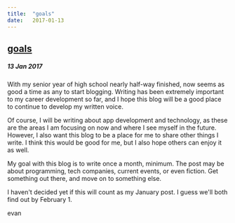 ```yaml
---
title:  "goals"
date:   2017-01-13
---
```


<h2><a href="{{ "http://evandekhayser.com/2017/01/13/goals"}}" class="title">goals</a></h2>
<h5>13 Jan 2017</h5>

With my senior year of high school nearly half-way finished, now seems as good a time as any to start blogging. Writing has been extremely important to my career development so far, and I hope this blog will be a good place to continue to develop my written voice.

Of course, I will be writing about app development and technology, as these are the areas I am focusing on now and where I see myself in the future. However, I also want this blog to be a place for me to share other things I write. I think this would be good for me, but I also hope others can enjoy it as well.

My goal with this blog is to write once a month, minimum. The post may be about programming, tech companies, current events, or even fiction. Get something out there, and move on to something else.

I haven't decided yet if this will count as my January post. I guess we'll both find out by February 1.

evan
